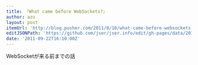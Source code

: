 ```yaml
---
title: 『What came before WebSockets?』
author: azu
layout: post
itemUrl: 'http://blog.pusher.com/2011/8/10/what-came-before-websockets'
editJSONPath: 'https://github.com/jser/jser.info/edit/gh-pages/data/2011/09/index.json'
date: '2011-09-22T16:10:00Z'
---
```

WebSocketが来る前までの話

